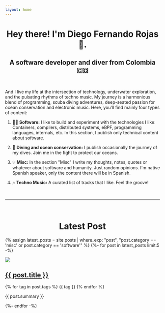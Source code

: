 ```yaml
---
layout: home
---
```


<div align="center" markdown="1">

# Hey there! I'm Diego Fernando Rojas 👋.

## A software developer and diver from Colombia 🇨🇴
<br>

</div>

<div class="home-paragraph"  markdown="1">

And I live my life at the intersection of technology, underwater exploration, and the pulsating rhythms of techno music. My journey is a harmonious blend of programming, scuba diving adventures, deep-seated passion for ocean conservation and electronic music. Here, you'll find mainly four types of content:

1. 👨‍💻 **Software:** I like to build and experiment with the technologies I like: Containers, compilers, distributed systems, eBPF, programming languages, internals, etc. In this section, I publish only technical content about software.

2. 🐋 **Diving and ocean conservation:** I publish occasionally the journey of my dives. Join me in the fight to protect our oceans.

3. 💡 **Misc:** In the section "Misc" I write my thoughts, notes, quotes or whatever about software and humanity. Just random opinions. I'm native Spanish speaker, only the content there will be in Spanish.

4. 🎶 **Techno Music:** A curated list of tracks that I like. Feel the groove!

<div align="center" markdown="1">
<br>
<hr>
<br>

# Latest Post

</div>

{% assign latest_posts = site.posts | where_exp: "post", "post.category == 'misc' or post.category == 'software'" %}
{%- for post in latest_posts limit:5 -%}
<div class="container text-center">
  <div class="row">
    <div class="col-md-2"><img src="{{ post.cover }}"></div>
    <div class="col-md-10">
      <h2 class="post-title-list"><a href="{{post.url | absolute_url }}">{{ post.title }}</a></h2>
      <p>{% for tag in post.tags %}
      <span class ="label"> {{ tag }} </span>
      {% endfor %}</p>
      <p class="excerpt">{{ post.summary }}</p>
  </div>
</div>
{%- endfor -%}

